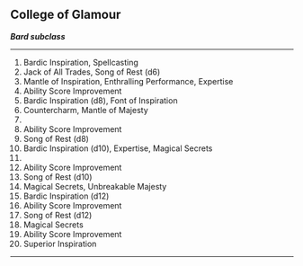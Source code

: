 ﻿## College of Glamour

***Bard subclass***

___
1. Bardic Inspiration, Spellcasting
2. Jack of All Trades, Song of Rest (d6)
3. Mantle of Inspiration, Enthralling Performance, Expertise
4. Ability Score Improvement
5. Bardic Inspiration (d8), Font of Inspiration
6. Countercharm, Mantle of Majesty
7.  
8. Ability Score Improvement
9. Song of Rest (d8)
10. Bardic Inspiration (d10), Expertise, Magical Secrets
11.  
12. Ability Score Improvement
13. Song of Rest (d10)
14. Magical Secrets, Unbreakable Majesty
15. Bardic Inspiration (d12)
16. Ability Score Improvement
17. Song of Rest (d12)
18. Magical Secrets
19. Ability Score Improvement
20. Superior Inspiration

---
